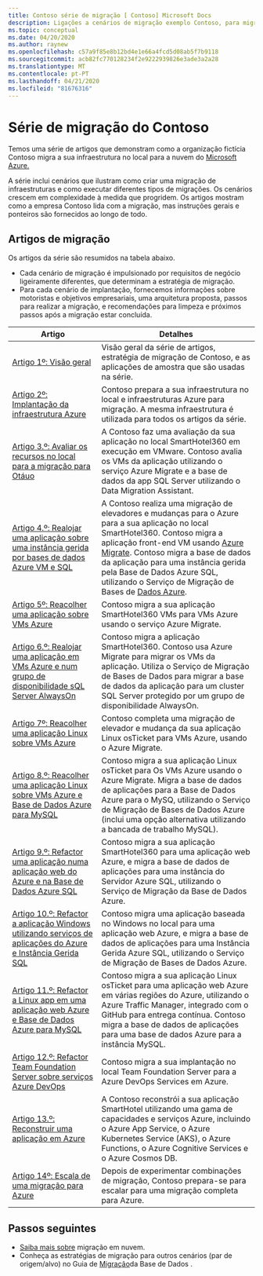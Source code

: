 ```yaml
---
title: Contoso série de migração [ Contoso] Microsoft Docs
description: Ligações a cenários de migração exemplo Contoso, para migração para Azure.
ms.topic: conceptual
ms.date: 04/20/2020
ms.author: raynew
ms.openlocfilehash: c57a9f85e8b12bd4e1e66a4fcd5d08ab5f7b9118
ms.sourcegitcommit: acb82fc770128234f2e9222939826e3ade3a2a28
ms.translationtype: MT
ms.contentlocale: pt-PT
ms.lasthandoff: 04/21/2020
ms.locfileid: "81676316"
---
```

# <a name="contoso-migration-series"></a>Série de migração do Contoso


Temos uma série de artigos que demonstram como a organização fictícia Contoso migra a sua infraestrutura no local para a nuvem do [Microsoft Azure.](https://azure.microsoft.com/overview/what-is-azure/) 

A série inclui cenários que ilustram como criar uma migração de infraestruturas e como executar diferentes tipos de migrações. Os cenários crescem em complexidade à medida que progridem. Os artigos mostram como a empresa Contoso lida com a migração, mas instruções gerais e ponteiros são fornecidos ao longo de todo.

## <a name="migration-articles"></a>Artigos de migração

Os artigos da série são resumidos na tabela abaixo.  

- Cada cenário de migração é impulsionado por requisitos de negócio ligeiramente diferentes, que determinam a estratégia de migração.
- Para cada cenário de implantação, fornecemos informações sobre motoristas e objetivos empresariais, uma arquitetura proposta, passos para realizar a migração, e recomendações para limpeza e próximos passos após a migração estar concluída.


**Artigo** | **Detalhes** 
--- | --- 
[Artigo 1º: Visão geral](https://docs.microsoft.com/azure/architecture/cloud-adoption/migrate/azure-best-practices/contoso-migration-overview) | Visão geral da série de artigos, estratégia de migração de Contoso, e as aplicações de amostra que são usadas na série. 
[Artigo 2º: Implantação da infraestrutura Azure](https://docs.microsoft.com/azure/architecture/cloud-adoption/migrate/azure-best-practices/contoso-migration-infrastructure) | Contoso prepara a sua infraestrutura no local e infraestruturas Azure para migração. A mesma infraestrutura é utilizada para todos os artigos da série. 
[Artigo 3.º: Avaliar os recursos no local para a migração para Otáuo](https://docs.microsoft.com/azure/cloud-adoption-framework/migrate/azure-migration-guide/assess?tabs=Tools)  | A Contoso faz uma avaliação da sua aplicação no local SmartHotel360 em execução em VMware. Contoso avalia os VMs da aplicação utilizando o serviço Azure Migrate e a base de dados da app SQL Server utilizando o Data Migration Assistant.
[Artigo 4.º: Realojar uma aplicação sobre uma instância gerida por bases de dados Azure VM e SQL](https://docs.microsoft.com/azure/architecture/cloud-adoption/migrate/azure-best-practices/contoso-migration-rehost-vm-sql-managed-instance) | A Contoso realiza uma migração de elevadores e mudanças para o Azure para a sua aplicação no local SmartHotel360. Contoso migra a aplicação front-end VM usando [Azure Migrate](https://docs.microsoft.com/azure/migrate/migrate-services-overview). Contoso migra a base de dados da aplicação para uma instância gerida pela Base de Dados Azure SQL, utilizando o Serviço de Migração de Bases de [Dados Azure](https://docs.microsoft.com/azure/dms/dms-overview).
[Artigo 5º: Reacolher uma aplicação sobre VMs Azure](https://docs.microsoft.com/azure/architecture/cloud-adoption/migrate/azure-best-practices/contoso-migration-rehost-vm) | Contoso migra a sua aplicação SmartHotel360 VMs para VMs Azure usando o serviço Azure Migrate. 
[Artigo 6.º: Realojar uma aplicação em VMs Azure e num grupo de disponibilidade sQL Server AlwaysOn](https://docs.microsoft.com/azure/architecture/cloud-adoption/migrate/azure-best-practices/contoso-migration-rehost-vm-sql-ag) | Contoso migra a aplicação SmartHotel360. Contoso usa Azure Migrate para migrar os VMs da aplicação. Utiliza o Serviço de Migração de Bases de Dados para migrar a base de dados da aplicação para um cluster SQL Server protegido por um grupo de disponibilidade AlwaysOn. 
[Artigo 7º: Reacolher uma aplicação Linux sobre VMs Azure](https://docs.microsoft.com/azure/architecture/cloud-adoption/migrate/azure-best-practices/contoso-migration-rehost-linux-vm) | Contoso completa uma migração de elevador e mudança da sua aplicação Linux osTicket para VMs Azure, usando o Azure Migrate.
[Artigo 8.º: Reacolher uma aplicação Linux sobre VMs Azure e Base de Dados Azure para MySQL](https://docs.microsoft.com/azure/architecture/cloud-adoption/migrate/azure-best-practices/contoso-migration-rehost-linux-vm-mysql) | Contoso migra a sua aplicação Linux osTicket para Os VMs Azure usando o Azure Migrate. Migra a base de dados de aplicações para a Base de Dados Azure para o MySQ, utilizando o Serviço de Migração de Bases de Dados Azure (inclui uma opção alternativa utilizando a bancada de trabalho MySQL).
[Artigo 9.º: Refactor uma aplicação numa aplicação web do Azure e na Base de Dados Azure SQL](https://docs.microsoft.com/azure/architecture/cloud-adoption/migrate/azure-best-practices/contoso-migration-refactor-web-app-sql) | Contoso migra a sua aplicação SmartHotel360 para uma aplicação web Azure, e migra a base de dados de aplicações para uma instância do Servidor Azure SQL, utilizando o Serviço de Migração da Base de Dados Azure.
[Artigo 10.º: Refactor a aplicação Windows utilizando serviços de aplicações do Azure e Instância Gerida SQL](https://docs.microsoft.com/azure/cloud-adoption-framework/migrate/azure-best-practices/contoso-migration-refactor-web-app-sql-managed-instance) | Contoso migra uma aplicação baseada no Windows no local para uma aplicação web Azure, e migra a base de dados de aplicações para uma Instância Gerida Azure SQL, utilizando o Serviço de Migração de Bases de Dados Azure.
[Artigo 11.º: Refactor a Linux app em uma aplicação web Azure e Base de Dados Azure para MySQL](https://docs.microsoft.com/azure/architecture/cloud-adoption/migrate/azure-best-practices/contoso-migration-refactor-linux-app-service-mysql) | Contoso migra a sua aplicação Linux osTicket para uma aplicação web Azure em várias regiões do Azure, utilizando o Azure Traffic Manager, integrado com o GitHub para entrega contínua. Contoso migra a base de dados de aplicações para uma base de dados Azure para a instância MySQL. 
[Artigo 12.º: Refactor Team Foundation Server sobre serviços Azure DevOps](https://docs.microsoft.com/azure/architecture/cloud-adoption/migrate/azure-best-practices/contoso-migration-tfs-vsts) | Contoso migra a sua implantação no local Team Foundation Server para a Azure DevOps Services em Azure.
[Artigo 13.º: Reconstruir uma aplicação em Azure](https://docs.microsoft.com/azure/architecture/cloud-adoption/migrate/azure-best-practices/contoso-migration-rebuild) | A Contoso reconstrói a sua aplicação SmartHotel utilizando uma gama de capacidades e serviços Azure, incluindo o Azure App Service, o Azure Kubernetes Service (AKS), o Azure Functions, o Azure Cognitive Services e o Azure Cosmos DB.
[Artigo 14º: Escala de uma migração para Azure](https://docs.microsoft.com/azure/architecture/cloud-adoption/migrate/azure-best-practices/contoso-migration-scale) | Depois de experimentar combinações de migração, Contoso prepara-se para escalar para uma migração completa para Azure.



## <a name="next-steps"></a>Passos seguintes

- [Saiba mais sobre](https://docs.microsoft.com/azure/architecture/cloud-adoption/migrate/) migração em nuvem.
- Conheça as estratégias de migração para outros cenários (par de origem/alvo) no Guia de [Migração](https://datamigration.microsoft.com/)da Base de Dados .
